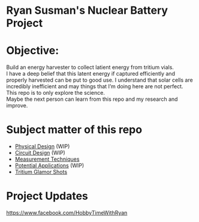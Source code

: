 # Ryan Susman's Nuclear Battery Project 

# Objective:  
Build an energy harvester to collect latient energy from tritium vials.  
I have a deep belief that this latent energy if captured efficiently and properly harvested can be put to good use.  I understand that solar cells are incredibly inefficient and may things that I’m doing here are not perfect. This repo is to only explore the science.  
Maybe the next person can learn from this repo and my research and improve.  

# Subject matter of this repo
* [Physical Design](https://github.com/darkmatter2222/Nuclear-Battery/tree/main/physical_design) (WIP)  
* [Circuit Design](https://github.com/darkmatter2222/Nuclear-Battery/tree/main/circuit_diagrams) (WIP)  
* [Measurement Techniques](https://github.com/darkmatter2222/Nuclear-Battery/tree/main/measurement_techniques)
* [Potential Applications](https://github.com/darkmatter2222/Nuclear-Battery/tree/main/potential_applications) (WIP)  
* [Tritium Glamor Shots](https://github.com/darkmatter2222/Nuclear-Battery/tree/main/images/tritium%20vials)

# Project Updates  
https://www.facebook.com/HobbyTimeWithRyan
